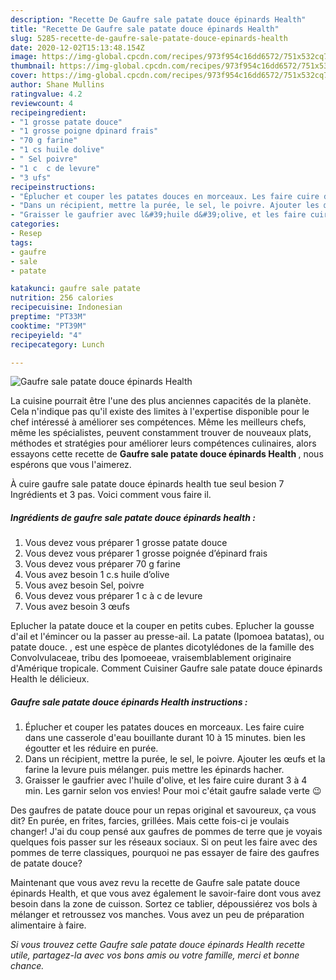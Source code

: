 ```yaml
---
description: "Recette De Gaufre sale patate douce épinards Health"
title: "Recette De Gaufre sale patate douce épinards Health"
slug: 5285-recette-de-gaufre-sale-patate-douce-epinards-health
date: 2020-12-02T15:13:48.154Z
image: https://img-global.cpcdn.com/recipes/973f954c16dd6572/751x532cq70/gaufre-sale-patate-douce-epinards-health-photo-principale-de-la-recette.jpg
thumbnail: https://img-global.cpcdn.com/recipes/973f954c16dd6572/751x532cq70/gaufre-sale-patate-douce-epinards-health-photo-principale-de-la-recette.jpg
cover: https://img-global.cpcdn.com/recipes/973f954c16dd6572/751x532cq70/gaufre-sale-patate-douce-epinards-health-photo-principale-de-la-recette.jpg
author: Shane Mullins
ratingvalue: 4.2
reviewcount: 4
recipeingredient:
- "1 grosse patate douce"
- "1 grosse poigne dpinard frais"
- "70 g farine"
- "1 cs huile dolive"
- " Sel poivre"
- "1 c  c de levure"
- "3 ufs"
recipeinstructions:
- "Éplucher et couper les patates douces en morceaux. Les faire cuire dans une casserole d&#39;eau bouillante durant 10 à 15 minutes. bien les égoutter et les réduire en purée."
- "Dans un récipient, mettre la purée, le sel, le poivre. Ajouter les œufs et la farine la levure puis mélanger. puis mettre les épinards hacher."
- "Graisser le gaufrier avec l&#39;huile d&#39;olive, et les faire cuire durant 3 à 4 min. Les garnir selon vos envies! Pour moi c&#39;était gaufre salade verte 😉"
categories:
- Resep
tags:
- gaufre
- sale
- patate

katakunci: gaufre sale patate 
nutrition: 256 calories
recipecuisine: Indonesian
preptime: "PT33M"
cooktime: "PT39M"
recipeyield: "4"
recipecategory: Lunch

---
```



![Gaufre sale patate douce épinards Health](https://img-global.cpcdn.com/recipes/973f954c16dd6572/751x532cq70/gaufre-sale-patate-douce-epinards-health-photo-principale-de-la-recette.jpg)

La cuisine pourrait être l'une des plus anciennes capacités de la planète. Cela n'indique pas qu'il existe des limites à l'expertise disponible pour le chef intéressé à améliorer ses compétences. Même les meilleurs chefs, même les spécialistes, peuvent constamment trouver de nouveaux plats, méthodes et stratégies pour améliorer leurs compétences culinaires, alors essayons cette recette de <strong> Gaufre sale patate douce épinards Health </strong>, nous espérons que vous l'aimerez.

<!--inarticleads1-->

À cuire gaufre sale patate douce épinards health tue seul besion 7 Ingrédients et 3 pas. Voici comment vous faire il.

##### Ingrédients de gaufre sale patate douce épinards health :

1. Vous devez vous préparer 1 grosse patate douce
1. Vous devez vous préparer 1 grosse poignée d’épinard frais
1. Vous devez vous préparer 70 g farine
1. Vous avez besoin 1 c.s huile d’olive
1. Vous avez besoin  Sel, poivre
1. Vous devez vous préparer 1 c à c de levure
1. Vous avez besoin 3 œufs


Eplucher la patate douce et la couper en petits cubes. Eplucher la gousse d&#39;ail et l&#39;émincer ou la passer au presse-ail. La patate (Ipomoea batatas), ou patate douce. , est une espèce de plantes dicotylédones de la famille des Convolvulaceae, tribu des Ipomoeeae, vraisemblablement originaire d&#39;Amérique tropicale. Comment Cuisiner Gaufre sale patate douce épinards Health le délicieux. 

<!--inarticleads2-->

##### Gaufre sale patate douce épinards Health instructions :

1. Éplucher et couper les patates douces en morceaux. Les faire cuire dans une casserole d&#39;eau bouillante durant 10 à 15 minutes. bien les égoutter et les réduire en purée.
1. Dans un récipient, mettre la purée, le sel, le poivre. Ajouter les œufs et la farine la levure puis mélanger. puis mettre les épinards hacher.
1. Graisser le gaufrier avec l&#39;huile d&#39;olive, et les faire cuire durant 3 à 4 min. Les garnir selon vos envies! Pour moi c&#39;était gaufre salade verte 😉


Des gaufres de patate douce pour un repas original et savoureux, ça vous dit? En purée, en frites, farcies, grillées. Mais cette fois-ci je voulais changer! J&#39;ai du coup pensé aux gaufres de pommes de terre que je voyais quelques fois passer sur les réseaux sociaux. Si on peut les faire avec des pommes de terre classiques, pourquoi ne pas essayer de faire des gaufres de patate douce? 

<!--inarticleads1-->

<p>
Maintenant que vous avez revu la recette de Gaufre sale patate douce épinards Health, et que vous avez également le savoir-faire dont vous avez besoin dans la zone de cuisson. Sortez ce tablier, dépoussiérez vos bols à mélanger et retroussez vos manches. Vous avez un peu de préparation alimentaire à faire.
</p>

<p>
<i>Si vous trouvez cette Gaufre sale patate douce épinards Health recette utile, partagez-la avec vos bons amis ou votre famille, merci et bonne chance.</i>
</p>
